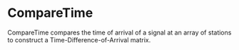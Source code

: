 # CompareTime
CompareTime compares the time of arrival of a signal at an array of stations to construct a Time-Difference-of-Arrival matrix.
